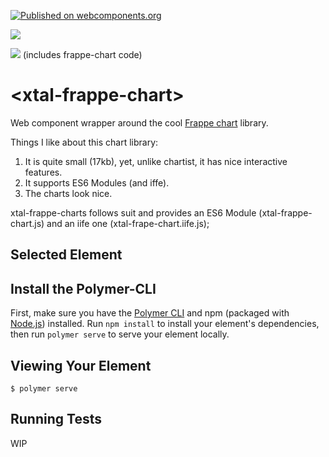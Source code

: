 [![Published on webcomponents.org](https://img.shields.io/badge/webcomponents.org-published-blue.svg)](https://www.webcomponents.org/element/bahrus/xtal-frappe-chart)

<a href="https://nodei.co/npm/xtal-frappe-chart/"><img src="https://nodei.co/npm/xtal-frappe-chart.png"></a>

<img src="http://img.badgesize.io/https://unpkg.com/xtal-frappe-chart@0.0.16/build/ES6/xtal-frappe-chart.iife.js?compression=gzip"> (includes frappe-chart code)

# \<xtal-frappe-chart\>

Web component wrapper around the cool [Frappe chart](https://frappe.io/charts) library.

Things I like about this chart library:

1)  It is quite small (17kb), yet, unlike chartist, it has nice interactive features.
2)  It supports ES6 Modules (and iffe).
3)  The charts look nice.

xtal-frappe-charts follows suit and provides an ES6 Module (xtal-frappe-chart.js) and an iife one (xtal-frape-chart.iife.js);

<!--
```
<custom-element-demo>
  <template>
    <div data-pd>
      <pass-down></pass-down>
      <h3>Basic xtal-frappe-chart demo</h3>
      <xtal-insert-json input="[]"
        data-on="merged-prop-changed: pass-to-next:{data:target.value}"
      >
        <script type="application/json">
          [
            {
              "title": "My Awesome Chart",
              "data": {
                "labels": ["12am-3am", "3am-6am", "6am-9am", "9am-12pm",
                  "12pm-3pm", "3pm-6pm", "6pm-9pm", "9pm-12am"],
            
                "datasets": [
                  {
                    "name": "Some Data", "color": "light-blue",
                    "values": [25, 40, 30, 35, 8, 52, 17, -4]
                  },
                  {
                    "name": "Another Set", "color": "violet",
                    "values": [25, 50, -10, 15, 18, 32, 27, 14]
                  },
                  {
                    "name": "Yet Another", "color": "blue",
                    "values": [15, 20, -3, -15, 58, 12, -17, 37]
                  }
                ]
              },
              "type": "bar", 
              "height": 250,
              "isNavigable": true
            }
          ]
        </script>
      </xtal-insert-json>
      <xtal-frappe-chart
        data-on="selected-element-changed: pass-to-next:{input:target.value}"
      ></xtal-frappe-chart>
      <xtal-json-editor options="{}"  height="300px"></xtal-json-editor>

      <script src="https://unpkg.com/@webcomponents/webcomponentsjs/webcomponents-loader.js"></script>
      <script type="module" src="https://unpkg.com/xtal-json-merge@0.2.32/json-merge.js"></script>
      <script  src="https://unpkg.com/xtal-json-editor@0.0.29/xtal-json-editor.js"></script>
      <script type="module" src="https://unpkg.com/pass-down@0.0.10/pass-down.iife.js"></script>
      <script type="module" src="https://unpkg.com/xtal-frappe-chart@0.0.16/xtal-frappe-chart.iife.js"></script>
    </div>
  </template>
</custom-element-demo>
```
-->

## Selected Element




## Install the Polymer-CLI

First, make sure you have the [Polymer CLI](https://www.npmjs.com/package/polymer-cli) and npm (packaged with [Node.js](https://nodejs.org)) installed. Run `npm install` to install your element's dependencies, then run `polymer serve` to serve your element locally.

## Viewing Your Element

```
$ polymer serve
```

## Running Tests

WIP
